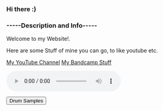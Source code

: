 ### Hi there :)
### -----Description and Info-----
<p> Welcome to my Website!.
<p> Here are some Stuff of mine you can go, to like youtube etc.
  
<a href="https://www.youtube.com/channel/UCvCqFqDZF2JZgaxzSXCnqHw">My YouTube Channel</a>
<a href="https://antarctictrax.bandcamp.com/">My Bandcamp Stuff</a>
  
<style>
body {
  background-image: url('CDG-dark-gray-background-repeating-2.jpg');
}
</style>

  
<audio controls autoplay>
  <source src="MajorKick.wav" type="audio/wav">
Your browser does not support the audio element.
</audio>
  
<a href=""><button type="button">Drum Samples</button>
